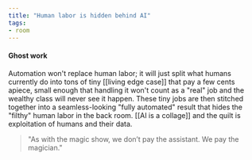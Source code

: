 ```yaml
---
title: "Human labor is hidden behind AI"
tags: 
- room
---
```


#### Ghost work

Automation won't replace human labor; it will just split what humans currently do into tons of tiny [[living edge case]] that pay a few cents apiece, small enough that handling it won't count as a "real" job and the wealthy class will never see it happen. These tiny jobs are then stitched together into a seamless-looking "fully automated" result that hides the "filthy" human labor in the back room. [[AI is a collage]] and the quilt is exploitation of humans and their data. 

>"As with the magic show, we don’t pay the assistant. We pay the magician."